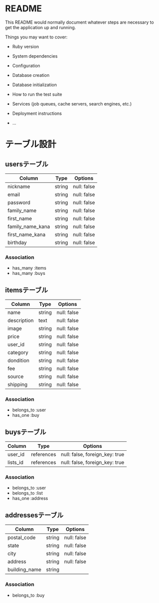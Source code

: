 # README

This README would normally document whatever steps are necessary to get the
application up and running.

Things you may want to cover:

* Ruby version

* System dependencies

* Configuration

* Database creation

* Database initialization

* How to run the test suite

* Services (job queues, cache servers, search engines, etc.)

* Deployment instructions

* ...

# テーブル設計

## usersテーブル

| Column           | Type   | Options     |
| ---------------- | ------ | ----------- |
| nickname         | string | null: false |
| email            | string | null: false |
| password         | string | null: false |
| family_name      | string | null: false |
| first_name       | string | null: false |
| family_name_kana | string | null: false |
| first_name_kana  | string | null: false |
| birthday         | string | null: false |

### Association
- has_many :items
- has_many :buys

## itemsテーブル

| Column      | Type   | Options     |
| ----------- | ------ | ----------- |
| name        | string | null: false |
| description | text   | null: false |
| image       | string | null: false |
| price       | string | null: false |
| user_id     | string | null: false |
| category    | string | null: false |
| dondition   | string | null: false |
| fee         | string | null: false |
| source      | string | null: false |
| shipping    | string | null: false |

### Association
- belongs_to :user
- has_one :buy

## buysテーブル

| Column   | Type       | Options                        |
| -------- | ---------- | ------------------------------ |
| user_id  | references | null: false, foreign_key: true |
| lists_id | references | null: false, foreign_key: true |

### Association
- belongs_to :user
- belongs_to :list
- has_one :address

## addressesテーブル

| Column        | Type       | Options     |
| ------------- | ---------- | ----------- |
| postal_code   | string     | null: false |
| state         | string     | null: false |
| city          | string     | null: false |
| address       | string     | null: false |
| building_name | string     |             |

### Association
- belongs_to :buy